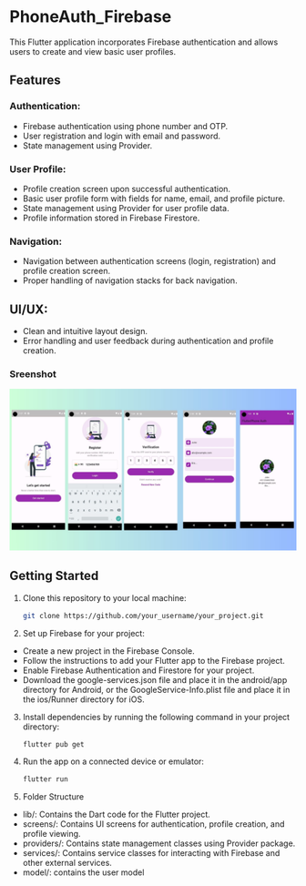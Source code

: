 # PhoneAuth_Firebase

This Flutter application incorporates Firebase authentication and allows users to create and view basic user profiles.

## Features

### Authentication:
- Firebase authentication using phone number and OTP.
- User registration and login with email and password.
- State management using Provider.

### User Profile:
- Profile creation screen upon successful authentication.
- Basic user profile form with fields for name, email, and profile picture.
- State management using Provider for user profile data.
- Profile information stored in Firebase Firestore.

### Navigation:
- Navigation between authentication screens (login, registration) and profile creation screen.
- Proper handling of navigation stacks for back navigation.

## UI/UX:
- Clean and intuitive layout design.
- Error handling and user feedback during authentication and profile creation.

### Sreenshot

![App Screenshot](screenshot.jpg)

## Getting Started
1. Clone this repository to your local machine:

   ```bash
   git clone https://github.com/your_username/your_project.git

2. Set up Firebase for your project:
- Create a new project in the Firebase Console.
- Follow the instructions to add your Flutter app to the Firebase project.
- Enable Firebase Authentication and Firestore for your project.
- Download the google-services.json file and place it in the android/app directory for Android, or the GoogleService-Info.plist file 
and place it in the ios/Runner directory for iOS.

3. Install dependencies by running the following command in your project directory:

    ```bash
    flutter pub get
4. Run the app on a connected device or emulator:
    ```bash
    flutter run

5. Folder Structure
- lib/: Contains the Dart code for the Flutter project.
- screens/: Contains UI screens for authentication, profile creation, and profile viewing.
- providers/: Contains state management classes using Provider package.
- services/: Contains service classes for interacting with Firebase and other external services.
- model/: contains the user model